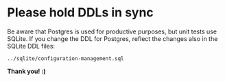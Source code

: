 # Please hold DDLs in sync

Be aware that Postgres is used for productive purposes, but unit tests use SQLite.
If you change the DDL for Postgres, reflect the changes also in the SQLite DDL files:

`../sqlite/configuration-management.sql`

**Thank you! :)**